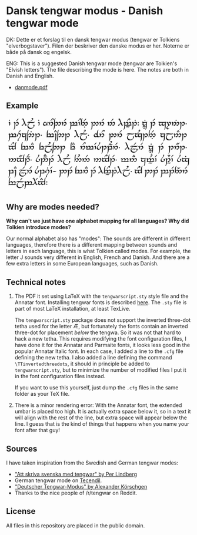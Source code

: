 # Dansk tengwar modus - Danish tengwar mode


DK: Dette er et forslag til en dansk tengwar modus (tengwar er Tolkiens "elverbogstaver").  Filen der beskriver den danske modus er her.  Noterne er både på dansk og engelsk.

ENG: This is a suggested Danish tengwar mode (tengwar are Tolkien's "Elvish letters").  The file describing the mode is here.  The notes are both in Danish and English.

* [danmode.pdf](danmode.pdf)


## Example

![I et hul i jorden boede der ...](example.png)

## Why are modes needed?

**Why can't we just have one alphabet mapping for all languages?  Why did Tolkien introduce modes?**

Our normal alphabet also has "modes":  The sounds are different in different languages, therefore there is a different mapping between sounds and letters in each language, this is what Tolkien called modes.  For example, the letter J sounds very different in English, French and Danish.  And there are a few extra letters in some European languages, such as Danish.

## Technical notes

1. The PDF it set using LaTeX with the ``tengwarscript.sty`` style file and the Annatar font.  Installing tengwar fonts is described [here](https://github.com/nbeaver/tengwarscript-install-guide).  The ``.sty`` file is part of most LaTeX installation, at least TexLive.

   The ``tengwarscript.sty`` package does not support the inverted three-dot tetha used for the letter Æ, but fortunately the fonts contain an inverted three-dot for placement *below* the tengwa.  So it was not that hard to hack a new tetha.  This requires modifying the font configuration files, I have done it for the Annatar and Parmaite fonts, it looks less good in the popular Annatar Italic font.  In each case, I added a line to the ``.cfg`` file defining the new tetha.  I also added a line defining the command ``\TTinvertedthreedots``, it should in principle be added to ``tengwarscript.sty``, but to minimize the number of modified files I put it in the font configuration files instead.  

   If you want to use this yourself, just dump the ``.cfg`` files in the same folder as your TeX file. 
   
2.  There is a minor rendering error: With the Annatar font, the extended umbar is placed too high.  It is actually extra space below it, so in a text it will align with the rest of the line, but extra space will appear below the line.  I guess that is the kind of things that happens when you name your font after that guy!

## Sources

I have taken inspiration from the Swedish and German tengwar modes:

* ["Att skriva svenska med tengwar" by Per Lindberg](https://www.forodrim.org/daeron/teng-swe.pdf)
* German tengwar mode on [Tecendil](tecendil.com).
* ["Deutscher Tengwar-Modus" by Alexander Körschgen](https://web.archive.org/web/20140227102534/http://my.opera.com/tengwarblog/blog/tengwar-orthografischer-deutscher-tehtar-modus)
* Thanks to the nice people of /r/tengwar on Reddit.

## License

All files in this repository are placed in the public domain.

